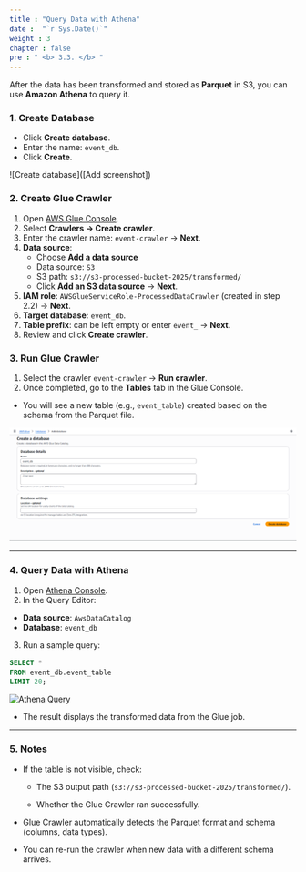 ```yaml
---
title : "Query Data with Athena"
date :  "`r Sys.Date()`" 
weight : 3
chapter : false
pre : " <b> 3.3. </b> "
---
```


After the data has been transformed and stored as **Parquet** in S3, you can use **Amazon Athena** to query it.

### 1. Create Database
   - Click **Create database**.  
   - Enter the name: `event_db`.  
   - Click **Create**.  

   ![Create database]([Add screenshot])

### 2. Create Glue Crawler

1. Open [AWS Glue Console](https://us-east-1.console.aws.amazon.com/glue/home?region=us-east-1).  
2. Select **Crawlers → Create crawler**.  
3. Enter the crawler name: `event-crawler` → **Next**.  
4. **Data source**:  
   - Choose **Add a data source**  
   - Data source: `S3`  
   - S3 path: `s3://s3-processed-bucket-2025/transformed/`  
   - Click **Add an S3 data source** → **Next**.  
5. **IAM role**: `AWSGlueServiceRole-ProcessedDataCrawler` (created in step 2.2) → **Next**.  
6. **Target database**: `event_db`.  
7. **Table prefix**: can be left empty or enter `event_` → **Next**.  
8. Review and click **Create crawler**.  

### 3. Run Glue Crawler

1. Select the crawler `event-crawler` → **Run crawler**.  
2. Once completed, go to the **Tables** tab in the Glue Console.  
- You will see a new table (e.g., `event_table`) created based on the schema from the Parquet file.  

![Glue Crawler table created](image.png)

---

### 4. Query Data with Athena

1. Open [Athena Console](https://us-east-1.console.aws.amazon.com/athena/home?region=us-east-1).  
2. In the Query Editor:  
- **Data source**: `AwsDataCatalog`  
- **Database**: `event_db`  
3. Run a sample query:

```sql
SELECT * 
FROM event_db.event_table 
LIMIT 20;
````

![Athena Query](https://chatgpt.com/c/image-1.png)

- The result displays the transformed data from the Glue job.
    

---

### 5. Notes

- If the table is not visible, check:
    
    - The S3 output path (`s3://s3-processed-bucket-2025/transformed/`).
        
    - Whether the Glue Crawler ran successfully.
        
- Glue Crawler automatically detects the Parquet format and schema (columns, data types).
    
- You can re-run the crawler when new data with a different schema arrives.